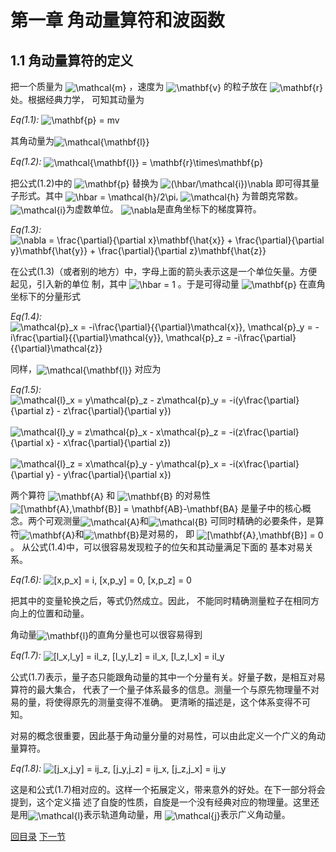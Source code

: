 <h1 id="第一章-角动量算符和波函数">第一章 角动量算符和波函数</h1>
<h2 id="角动量算符的定义">1.1 角动量算符的定义</h2>
<p>把一个质量为 <img style="vertical-align:middle" src="http://chart.apis.google.com/chart?cht=tx&amp;chl=%5Cmathcal%7Bm%7D" alt="\mathcal{m}" title="\mathcal{m}" /> ，速度为 <img style="vertical-align:middle" src="http://chart.apis.google.com/chart?cht=tx&amp;chl=%5Cmathbf%7Bv%7D" alt="\mathbf{v}" title="\mathbf{v}" /> 的粒子放在 <img style="vertical-align:middle" src="http://chart.apis.google.com/chart?cht=tx&amp;chl=%5Cmathbf%7Br%7D" alt="\mathbf{r}" title="\mathbf{r}" /> 处。根据经典力学， 可知其动量为</p>
<p><em>Eq(1.1):</em> <img style="vertical-align:middle" src="http://chart.apis.google.com/chart?cht=tx&amp;chl=%5Cmathbf%7Bp%7D%20%3D%20mv" alt="\mathbf{p} = mv" title="\mathbf{p} = mv" /></p>
<p>其角动量为<img style="vertical-align:middle" src="http://chart.apis.google.com/chart?cht=tx&amp;chl=%5Cmathcal%7B%5Cmathbf%7Bl%7D%7D" alt="\mathcal{\mathbf{l}}" title="\mathcal{\mathbf{l}}" /></p>
<p><em>Eq(1.2):</em> <img style="vertical-align:middle" src="http://chart.apis.google.com/chart?cht=tx&amp;chl=%5Cmathcal%7B%5Cmathbf%7Bl%7D%7D%20%3D%20%5Cmathbf%7Br%7D%5Ctimes%5Cmathbf%7Bp%7D" alt="\mathcal{\mathbf{l}} = \mathbf{r}\times\mathbf{p}" title="\mathcal{\mathbf{l}} = \mathbf{r}\times\mathbf{p}" /></p>
<p>把公式(1.2)中的 <img style="vertical-align:middle" src="http://chart.apis.google.com/chart?cht=tx&amp;chl=%5Cmathbf%7Bp%7D" alt="\mathbf{p}" title="\mathbf{p}" /> 替换为 <img style="vertical-align:middle" src="http://chart.apis.google.com/chart?cht=tx&amp;chl=%28%5Chbar%2F%5Cmathcal%7Bi%7D%29%5Cnabla" alt="(\hbar/\mathcal{i})\nabla" title="(\hbar/\mathcal{i})\nabla" /> 即可得其量子形式。其中 <img style="vertical-align:middle" src="http://chart.apis.google.com/chart?cht=tx&amp;chl=%5Chbar%20%3D%20%5Cmathcal%7Bh%7D%2F2%5Cpi" alt="\hbar = \mathcal{h}/2\pi" title="\hbar = \mathcal{h}/2\pi" />, <img style="vertical-align:middle" src="http://chart.apis.google.com/chart?cht=tx&amp;chl=%5Cmathcal%7Bh%7D" alt="\mathcal{h}" title="\mathcal{h}" /> 为普朗克常数。<img style="vertical-align:middle" src="http://chart.apis.google.com/chart?cht=tx&amp;chl=%5Cmathcal%7Bi%7D" alt="\mathcal{i}" title="\mathcal{i}" />为虚数单位。 <img style="vertical-align:middle" src="http://chart.apis.google.com/chart?cht=tx&amp;chl=%5Cnabla" alt="\nabla" title="\nabla" />是直角坐标下的梯度算符。</p>
<p><em>Eq(1.3):</em> <img style="vertical-align:middle" src="http://chart.apis.google.com/chart?cht=tx&amp;chl=%5Cnabla%20%3D%20%5Cfrac%7B%5Cpartial%7D%7B%5Cpartial%20x%7D%5Cmathbf%7B%5Chat%7Bx%7D%7D%20%2B%20%20%20%20%20%20%20%20%20%20%20%20%20%20%20%20%20%20%20%20%20%20%5Cfrac%7B%5Cpartial%7D%7B%5Cpartial%20y%7D%5Cmathbf%7B%5Chat%7By%7D%7D%20%2B%20%20%20%20%20%20%20%20%20%20%20%20%20%20%20%20%20%20%20%20%20%20%5Cfrac%7B%5Cpartial%7D%7B%5Cpartial%20z%7D%5Cmathbf%7B%5Chat%7Bz%7D%7D" alt="\nabla = \frac{\partial}{\partial x}\mathbf{\hat{x}} +                      \frac{\partial}{\partial y}\mathbf{\hat{y}} +                      \frac{\partial}{\partial z}\mathbf{\hat{z}}" title="\nabla = \frac{\partial}{\partial x}\mathbf{\hat{x}} +                      \frac{\partial}{\partial y}\mathbf{\hat{y}} +                      \frac{\partial}{\partial z}\mathbf{\hat{z}}" /></p>
<p>在公式(1.3)（或者别的地方）中，字母上面的箭头表示这是一个单位矢量。方便起见，引入新的单位 制，其中 <img style="vertical-align:middle" src="http://chart.apis.google.com/chart?cht=tx&amp;chl=%5Chbar%20%3D%201" alt="\hbar = 1" title="\hbar = 1" /> 。于是可得动量 <img style="vertical-align:middle" src="http://chart.apis.google.com/chart?cht=tx&amp;chl=%5Cmathbf%7Bp%7D" alt="\mathbf{p}" title="\mathbf{p}" /> 在直角坐标下的分量形式</p>
<p><em>Eq(1.4):</em> <img style="vertical-align:middle" src="http://chart.apis.google.com/chart?cht=tx&amp;chl=%5Cmathcal%7Bp%7D_x%20%3D%20-i%5Cfrac%7B%5Cpartial%7D%7B%7B%5Cpartial%7D%5Cmathcal%7Bx%7D%7D%2C%20%20%20%20%20%20%20%20%20%20%20%20%20%5Cmathcal%7Bp%7D_y%20%3D%20-i%5Cfrac%7B%5Cpartial%7D%7B%7B%5Cpartial%7D%5Cmathcal%7By%7D%7D%2C%20%20%20%20%20%20%20%20%20%20%20%20%20%5Cmathcal%7Bp%7D_z%20%3D%20-i%5Cfrac%7B%5Cpartial%7D%7B%7B%5Cpartial%7D%5Cmathcal%7Bz%7D%7D" alt="\mathcal{p}_x = -i\frac{\partial}{{\partial}\mathcal{x}},             \mathcal{p}_y = -i\frac{\partial}{{\partial}\mathcal{y}},             \mathcal{p}_z = -i\frac{\partial}{{\partial}\mathcal{z}}" title="\mathcal{p}_x = -i\frac{\partial}{{\partial}\mathcal{x}},             \mathcal{p}_y = -i\frac{\partial}{{\partial}\mathcal{y}},             \mathcal{p}_z = -i\frac{\partial}{{\partial}\mathcal{z}}" /></p>
<p>同样，<img style="vertical-align:middle" src="http://chart.apis.google.com/chart?cht=tx&amp;chl=%5Cmathcal%7B%5Cmathbf%7Bl%7D%7D" alt="\mathcal{\mathbf{l}}" title="\mathcal{\mathbf{l}}" /> 对应为</p>
<p><em>Eq(1.5):</em> <br /><img style="vertical-align:middle" src="http://chart.apis.google.com/chart?cht=tx&amp;chl=%5Cmathcal%7Bl%7D_x%20%3D%20y%5Cmathcal%7Bp%7D_z%20-%20z%5Cmathcal%7Bp%7D_y%20%3D%0A%20%20%20%20%20%20%20%20%20%20%20%20%20%20%20%20%20%20-i%28y%5Cfrac%7B%5Cpartial%7D%7B%5Cpartial%20z%7D%20-%20z%5Cfrac%7B%5Cpartial%7D%7B%5Cpartial%20y%7D%29" alt="\mathcal{l}_x = y\mathcal{p}_z - z\mathcal{p}_y =
                  -i(y\frac{\partial}{\partial z} - z\frac{\partial}{\partial y})" title="\mathcal{l}_x = y\mathcal{p}_z - z\mathcal{p}_y =
                  -i(y\frac{\partial}{\partial z} - z\frac{\partial}{\partial y})" /><br /> <br /><img style="vertical-align:middle" src="http://chart.apis.google.com/chart?cht=tx&amp;chl=%5Cmathcal%7Bl%7D_y%20%3D%20z%5Cmathcal%7Bp%7D_x%20-%20x%5Cmathcal%7Bp%7D_z%20%3D%0A%20%20%20%20%20%20%20%20%20%20%20%20%20%20%20%20%20%20-i%28z%5Cfrac%7B%5Cpartial%7D%7B%5Cpartial%20x%7D%20-%20x%5Cfrac%7B%5Cpartial%7D%7B%5Cpartial%20z%7D%29" alt="\mathcal{l}_y = z\mathcal{p}_x - x\mathcal{p}_z =
                  -i(z\frac{\partial}{\partial x} - x\frac{\partial}{\partial z})" title="\mathcal{l}_y = z\mathcal{p}_x - x\mathcal{p}_z =
                  -i(z\frac{\partial}{\partial x} - x\frac{\partial}{\partial z})" /><br /> <br /><img style="vertical-align:middle" src="http://chart.apis.google.com/chart?cht=tx&amp;chl=%5Cmathcal%7Bl%7D_z%20%3D%20x%5Cmathcal%7Bp%7D_y%20-%20y%5Cmathcal%7Bp%7D_x%20%3D%0A%20%20%20%20%20%20%20%20%20%20%20%20%20%20%20%20%20%20-i%28x%5Cfrac%7B%5Cpartial%7D%7B%5Cpartial%20y%7D%20-%20y%5Cfrac%7B%5Cpartial%7D%7B%5Cpartial%20x%7D%29" alt="\mathcal{l}_z = x\mathcal{p}_y - y\mathcal{p}_x =
                  -i(x\frac{\partial}{\partial y} - y\frac{\partial}{\partial x})" title="\mathcal{l}_z = x\mathcal{p}_y - y\mathcal{p}_x =
                  -i(x\frac{\partial}{\partial y} - y\frac{\partial}{\partial x})" /><br /></p>
<p>两个算符 <img style="vertical-align:middle" src="http://chart.apis.google.com/chart?cht=tx&amp;chl=%5Cmathbf%7BA%7D" alt="\mathbf{A}" title="\mathbf{A}" /> 和 <img style="vertical-align:middle" src="http://chart.apis.google.com/chart?cht=tx&amp;chl=%5Cmathbf%7BB%7D" alt="\mathbf{B}" title="\mathbf{B}" /> 的对易性 <img style="vertical-align:middle" src="http://chart.apis.google.com/chart?cht=tx&amp;chl=%5B%5Cmathbf%7BA%7D%2C%5Cmathbf%7BB%7D%5D%20%3D%20%5Cmathbf%7BAB%7D-%5Cmathbf%7BBA%7D" alt="[\mathbf{A},\mathbf{B}] = \mathbf{AB}-\mathbf{BA}" title="[\mathbf{A},\mathbf{B}] = \mathbf{AB}-\mathbf{BA}" /> 是量子中的核心概念。两个可观测量<img style="vertical-align:middle" src="http://chart.apis.google.com/chart?cht=tx&amp;chl=%5Cmathcal%7BA%7D" alt="\mathcal{A}" title="\mathcal{A}" />和<img style="vertical-align:middle" src="http://chart.apis.google.com/chart?cht=tx&amp;chl=%5Cmathcal%7BB%7D" alt="\mathcal{B}" title="\mathcal{B}" /> 可同时精确的必要条件，是算符<img style="vertical-align:middle" src="http://chart.apis.google.com/chart?cht=tx&amp;chl=%5Cmathbf%7BA%7D" alt="\mathbf{A}" title="\mathbf{A}" />和<img style="vertical-align:middle" src="http://chart.apis.google.com/chart?cht=tx&amp;chl=%5Cmathbf%7BB%7D" alt="\mathbf{B}" title="\mathbf{B}" />是对易的， 即 <img style="vertical-align:middle" src="http://chart.apis.google.com/chart?cht=tx&amp;chl=%5B%5Cmathbf%7BA%7D%2C%5Cmathbf%7BB%7D%5D%20%3D%200" alt="[\mathbf{A},\mathbf{B}] = 0" title="[\mathbf{A},\mathbf{B}] = 0" />。 从公式(1.4)中，可以很容易发现粒子的位矢和其动量满足下面的 基本对易关系。</p>
<p><em>Eq(1.6):</em> <img style="vertical-align:middle" src="http://chart.apis.google.com/chart?cht=tx&amp;chl=%5Bx%2Cp_x%5D%20%3D%20i%2C%20%5Bx%2Cp_y%5D%20%3D%200%2C%20%5Bx%2Cp_z%5D%20%3D%200" alt="[x,p_x] = i, [x,p_y] = 0, [x,p_z] = 0" title="[x,p_x] = i, [x,p_y] = 0, [x,p_z] = 0" /></p>
<p>把其中的变量轮换之后，等式仍然成立。因此， 不能同时精确测量粒子在相同方向上的位置和动量。</p>
<p>角动量<img style="vertical-align:middle" src="http://chart.apis.google.com/chart?cht=tx&amp;chl=%5Cmathbf%7Bl%7D" alt="\mathbf{l}" title="\mathbf{l}" />的直角分量也可以很容易得到</p>
<p><em>Eq(1.7):</em> <img style="vertical-align:middle" src="http://chart.apis.google.com/chart?cht=tx&amp;chl=%5Bl_x%2Cl_y%5D%20%3D%20il_z%2C%20%5Bl_y%2Cl_z%5D%20%3D%20il_x%2C%20%5Bl_z%2Cl_x%5D%20%3D%20il_y" alt="[l_x,l_y] = il_z, [l_y,l_z] = il_x, [l_z,l_x] = il_y" title="[l_x,l_y] = il_z, [l_y,l_z] = il_x, [l_z,l_x] = il_y" /></p>
<p>公式(1.7)表示，量子态只能跟角动量的其中一个分量有关。好量子数，是相互对易算符的最大集合， 代表了一个量子体系最多的信息。测量一个与原先物理量不对易的量，将使得原先的测量变得不准确。 更清晰的描述是，这个体系变得不可知。</p>
<p>对易的概念很重要，因此基于角动量分量的对易性，可以由此定义一个广义的角动量算符。</p>
<p><em>Eq(1.8):</em> <img style="vertical-align:middle" src="http://chart.apis.google.com/chart?cht=tx&amp;chl=%5Bj_x%2Cj_y%5D%20%3D%20ij_z%2C%20%5Bj_y%2Cj_z%5D%20%3D%20ij_x%2C%20%5Bj_z%2Cj_x%5D%20%3D%20ij_y" alt="[j_x,j_y] = ij_z, [j_y,j_z] = ij_x, [j_z,j_x] = ij_y" title="[j_x,j_y] = ij_z, [j_y,j_z] = ij_x, [j_z,j_x] = ij_y" /></p>
<p>这是和公式(1.7)相对应的。这样一个拓展定义，带来意外的好处。在下一部分将会提到，这个定义描 述了自旋的性质，自旋是一个没有经典对应的物理量。这里还是用<img style="vertical-align:middle" src="http://chart.apis.google.com/chart?cht=tx&amp;chl=%5Cmathcal%7Bl%7D" alt="\mathcal{l}" title="\mathcal{l}" />表示轨道角动量，用 <img style="vertical-align:middle" src="http://chart.apis.google.com/chart?cht=tx&amp;chl=%5Cmathcal%7Bj%7D" alt="\mathcal{j}" title="\mathcal{j}" />表示广义角动量。</p>
<p><a href="../catalogue.md">回目录</a> <a href="./chapter1.2.md">下一节</a></p>
